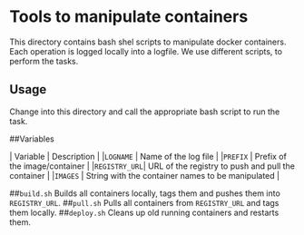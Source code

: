 # Tools to manipulate containers

This directory contains bash shel scripts to manipulate docker containers.
Each operation is logged locally into a logfile. We use different scripts, 
to perform the tasks. 

## Usage
Change into this directory and call the appropriate bash script to run the task.

##Variables

| Variable | Description |
|`LOGNAME`  | Name of the log file |
|`PREFIX`   | Prefix of the image/container |
|`REGISTRY_URL`| URL of the registry to push and pull the container |
|`IMAGES` | String with the container names to be manipulated  |

##`build.sh`
Builds all containers locally, tags them and pushes them into `REGISTRY_URL`.
##`pull.sh`
Pulls all containers from `REGISTRY_URL` and tags them locally.
##`deploy.sh`
Cleans up old running containers and restarts them.
